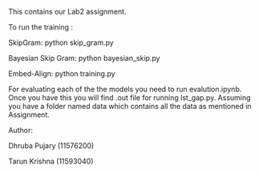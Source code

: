 This contains our Lab2 assignment.

To run the training :

SkipGram: python skip_gram.py

Bayesian Skip Gram: python bayesian_skip.py

Embed-Align: python training.py

For evaluating each of the the models you need to run evalution.ipynb. Once you have this you will find .out file for running 
lst_gap.py. Assuming you have a folder named data which contains all the data as mentioned in Assignment.

Author:

  Dhruba Pujary (11576200)
  
  Tarun Krishna (11593040)
